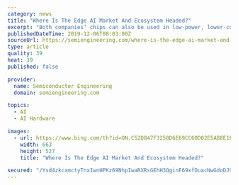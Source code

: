 ```yaml
---
category: news
title: "Where Is The Edge AI Market And Ecosystem Headed?"
excerpt: "Both companies’ chips can also be used in low-power, lower-cost but high performance PCIe boards for edge servers. Another group of startups are targeting the much lower throughput, lower power voice inference market segment. People claim there are almost 100 AI chip startups today. Almost none have come to market despite some having been ..."
publishedDateTime: 2019-12-06T08:03:00Z
sourceUrl: https://semiengineering.com/where-is-the-edge-ai-market-and-ecosystem-headed/
type: article
quality: 39
heat: 39
published: false

provider:
  name: Semiconductor Engineering
  domain: semiengineering.com

topics:
  - AI
  - AI Hardware

images:
  - url: https://www.bing.com/th?id=ON.C52D847F3258D6E69CC60D02E5AB8E1F
    width: 663
    height: 527
    title: "Where Is The Edge AI Market And Ecosystem Headed?"

secured: "/Ysd4zkcxmctyTnxIwnHPKz69NhpIwaRXRsGEhH3QginF69xfDuacNwGdoDJ9epuwbReZGKZ7PD4plp5eN5ptqkMxOhxPW2EGioDy9DbMw2Aujt5r7SIU/5UpL5V30kmQqmPS6e06WU4xb9IaxnBMadAcK8YVOUNXKUwRhb8L/z6CxXEBI/Ds4QMGf+5LYY0kTrW+yb87LfXo5LUDMDl8vMc8vGYbVVp/qnWEZEbSm9Szp095vef2aX+VKp6CqGrA7ENfy/wKojfZnhxgDTbeQ==;1gRiWbMFeGkvZ5Sw7ZlHGg=="
---
```


